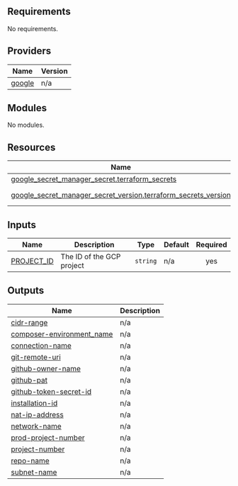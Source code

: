 <!-- BEGIN_TF_DOCS -->
## Requirements

No requirements.

## Providers

| Name | Version |
|------|---------|
| <a name="provider_google"></a> [google](#provider\_google) | n/a |

## Modules

No modules.

## Resources

| Name | Type |
|------|------|
| [google_secret_manager_secret.terraform_secrets](https://registry.terraform.io/providers/hashicorp/google/latest/docs/resources/secret_manager_secret) | resource |
| [google_secret_manager_secret_version.terraform_secrets_version](https://registry.terraform.io/providers/hashicorp/google/latest/docs/data-sources/secret_manager_secret_version) | data source |

## Inputs

| Name | Description | Type | Default | Required |
|------|-------------|------|---------|:--------:|
| <a name="input_PROJECT_ID"></a> [PROJECT\_ID](#input\_PROJECT\_ID) | The ID of the GCP project | `string` | n/a | yes |

## Outputs

| Name | Description |
|------|-------------|
| <a name="output_cidr-range"></a> [cidr-range](#output\_cidr-range) | n/a |
| <a name="output_composer-environment_name"></a> [composer-environment\_name](#output\_composer-environment\_name) | n/a |
| <a name="output_connection-name"></a> [connection-name](#output\_connection-name) | n/a |
| <a name="output_git-remote-uri"></a> [git-remote-uri](#output\_git-remote-uri) | n/a |
| <a name="output_github-owner-name"></a> [github-owner-name](#output\_github-owner-name) | n/a |
| <a name="output_github-pat"></a> [github-pat](#output\_github-pat) | n/a |
| <a name="output_github-token-secret-id"></a> [github-token-secret-id](#output\_github-token-secret-id) | n/a |
| <a name="output_installation-id"></a> [installation-id](#output\_installation-id) | n/a |
| <a name="output_nat-ip-address"></a> [nat-ip-address](#output\_nat-ip-address) | n/a |
| <a name="output_network-name"></a> [network-name](#output\_network-name) | n/a |
| <a name="output_prod-project-number"></a> [prod-project-number](#output\_prod-project-number) | n/a |
| <a name="output_project-number"></a> [project-number](#output\_project-number) | n/a |
| <a name="output_repo-name"></a> [repo-name](#output\_repo-name) | n/a |
| <a name="output_subnet-name"></a> [subnet-name](#output\_subnet-name) | n/a |
<!-- END_TF_DOCS -->